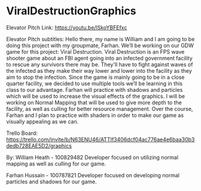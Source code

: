 # ViralDestructionGraphics

Elevator Pitch Link: https://youtu.be/lSkoYBFEfxc

Elevator Pitch subtitles: Hello there, my name is William and I am going to be doing this project with my groupmate, Farhan. We’ll be working on our GDW game for this project: Viral Destruction. Viral Destruction is an FPS wave shooter game about an FBI agent going into an infected government facility to rescue any survivors there may be. They'll have to fight against waves of the infected as they make their way lower and lower into the facility as they aim to stop the infection. Since the game is mainly going to be in a close quarter facility, we decided to use multiple tools we’ll be learning in this class to our advantage. Farhan will practice with shadows and particles which will be used to increase the visual effects of the graphics. I will be working on Normal Mapping that will be used to give more depth to the facility, as well as culling for better resource management. Over the course, Farhan and I plan to practice with shaders in order to make our game as visually appealing as we can. 

Trello Board: https://trello.com/invite/b/N63ENU46/ATTIf3406dcf04ac776ae4e6baa30b3dedb728EAE5D2/graphics

By: William Heath - 100829482
Developer focused on utilizing normal mapping as well as culling for our game.

Farhan Hussain - 100787821
Developer focused on developing normal particles and shadows for our game.
